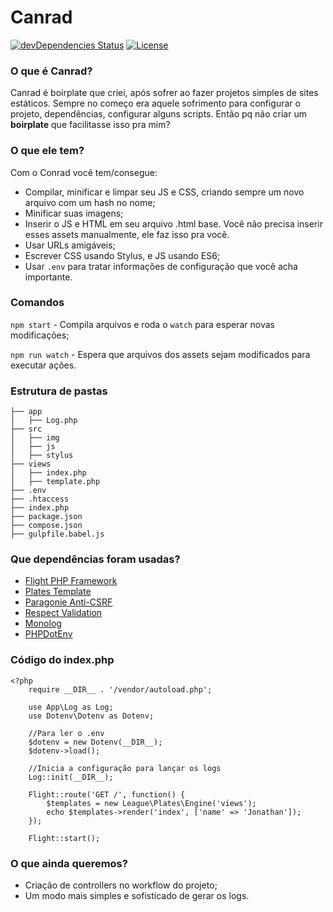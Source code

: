 # Canrad
[![devDependencies Status](https://david-dm.org/allangrds/canrad/dev-status.svg)](https://david-dm.org/allangrds/canrad?type=dev)
[![License](https://img.shields.io/github/license/mashape/apistatus.svg?maxAge=2592000)](https://github.com/allangrds/Canrad/blob/master/LICENSE)

### O que é Canrad?
Canrad é boirplate que criei, após sofrer ao fazer projetos simples de sites estáticos. Sempre no começo era aquele sofrimento para configurar o projeto, dependências, configurar alguns scripts. Então pq não criar um **boirplate** que facilitasse isso pra mim?

### O que ele tem?
Com o Conrad você tem/consegue:
* Compilar, minificar e limpar seu JS e CSS, criando sempre um novo arquivo com um hash no nome;
* Minificar suas imagens;
* Inserir o JS e HTML em seu arquivo .html base. Você não precisa inserir esses assets manualmente, ele faz isso pra você.
* Usar URLs amigáveis;
* Escrever CSS usando Stylus, e JS usando ES6;
* Usar `.env` para tratar informações de configuração que você acha importante.

### Comandos
`npm start` - Compila arquivos e roda o `watch` para esperar novas modificações;

`npm run watch` - Espera que arquivos dos assets sejam modificados para executar ações.

### Estrutura de pastas
```
├── app
│   ├── Log.php
├── src
│   ├── img
│   ├── js
│   ├── stylus
├── views
│   ├── index.php
│   ├── template.php
├── .env
├── .htaccess
├── index.php
├── package.json
├── compose.json
├── gulpfile.babel.js
```

### Que dependências foram usadas?
  * [Flight PHP Framework](flightphp.com/learn/)
  * [Plates Template](http://platesphp.com/)
  * [Paragonie Anti-CSRF](https://github.com/paragonie/anti-csrf)
  * [Respect Validation](https://github.com/Respect/Validation)
  * [Monolog](https://github.com/Seldaek/monolog)
  * [PHPDotEnv](https://github.com/vlucas/phpdotenv)

### Código do index.php
```
<?php
    require __DIR__ . '/vendor/autoload.php';

    use App\Log as Log;
    use Dotenv\Dotenv as Dotenv;

    //Para ler o .env
    $dotenv = new Dotenv(__DIR__);
    $dotenv->load();

    //Inicia a configuração para lançar os logs
    Log::init(__DIR__);

    Flight::route('GET /', function() {
        $templates = new League\Plates\Engine('views');
        echo $templates->render('index', ['name' => 'Jonathan']);
    });

    Flight::start();
```

### O que ainda queremos?
* Criação de controllers no workflow do projeto;
* Um modo mais simples e sofisticado de gerar os logs.

